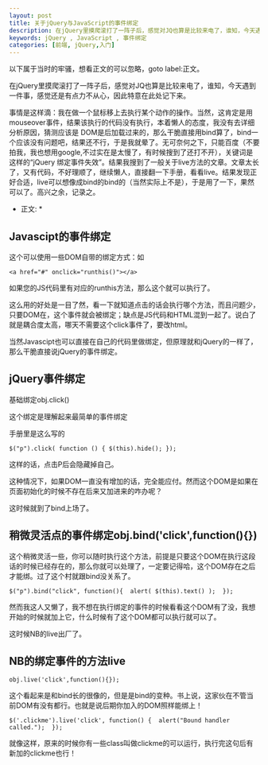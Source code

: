 ```yaml
---
layout: post
title: 关于jQuery与JavaScript的事件绑定
description: 在jQuery里摸爬滚打了一阵子后，感觉对JQ也算是比较来电了，谁知，今天遇到一件事，感觉还是有点力不从心，因此特意在此处记下来。
keywords: jQuery , JavaScript , 事件绑定
categories: [前端, jQuery,入门]
---
```


以下属于当时的牢骚，想看正文的可以忽略，goto label:正文。 

在jQuery里摸爬滚打了一阵子后，感觉对JQ也算是比较来电了，谁知，今天遇到一件事，感觉还是有点力不从心，因此特意在此处记下来。 

事情是这样滴：我在做一个鼠标移上去执行某个动作的操作。当然，这肯定是用mouseover事件，结果该执行的代码没有执行，本着懒人的态度，我没有去详细分析原因，猜测应该是 DOM是后加载过来的，那么干脆直接用bind算了，bind一个应该没有问题吧，结果还不行，于是我就晕了。无可奈何之下，只能百度（不要拍我，我也想用google,不过实在是太慢了，有时候搜到了还打不开），关键词是这样的“jQuery 绑定事件失效”。结果我搜到了一般关于live方法的文章。文章太长了，又有代码，不好理顺了，继续懒人，直接翻一下手册，看看live。结果发现正好合适，live可以想像成bind的bind的（当然实际上不是），于是用了一下，果然可以了。高兴之余，记录之。


* 正文: *

## Javascipt的事件绑定 

这个可以使用一些DOM自带的绑定方式：如 

`<a href="#" onclick="runthis()"></a>`


如果您的JS代码里有对应的runthis方法，那么这个就可以执行了。 


这么用的好处是一目了然，看一下就知道点击的话会执行哪个方法，而且问题少，只要DOM在，这个事件就会被绑定；缺点是JS代码和HTML混到一起了。说白了就是耦合度太高，哪天不需要这个click事件了，要改html。 


当然Javascipt也可以直接在自己的代码里做绑定，但原理就和jQuery的一样了，那么干脆直接说jQuery的事件绑定。 

## jQuery事件绑定

基础绑定obj.click()

这个绑定是理解起来最简单的事件绑定 


手册里是这么写的 


`$("p").click( function () { $(this).hide(); }); `

这样的话，点击P后会隐藏掉自己。 


这种情况下，如果DOM一直没有增加的话，完全能应付。然而这个DOM是如果在页面初始化的时候不存在后来又加进来的咋办呢？ 


这时候就到了bind上场了。 


## 稍微灵活点的事件绑定obj.bind('click',function(){})

这个稍微灵活一些，你可以随时执行这个方法，前提是只要这个DOM在执行这段话的时候已经存在的，那么你就可以处理了，一定要记得哈，这个DOM存在之后才能绑。过了这个村就跟bind没关系了。 


`$("p").bind("click", function(){ 
  alert( $(this).text() ); 
}); `

然而我这人又懒了，我不想在执行绑定的事件的时候看看这个DOM有了没，我想开始的时候就加上它，什么时候有了这个DOM都可以执行就可以了。 


这时候NB的live出厂了。 


## NB的绑定事件的方法live

`obj.live('click',function(){}); `


这个看起来是和bind长的很像的，但是是bind的变种。书上说，这家伙在不管当前DOM有没有都行。也就是说后期你加入的DOM照样能绑上！ 


`$('.clickme').live('click', function() { 
  alert("Bound handler called."); 
}); `

就像这样，原来的时候你有一些class叫做clickme的可以运行，执行完这句后有新加的clickme也行！ 